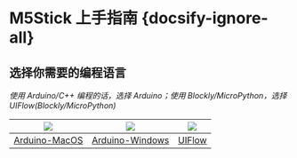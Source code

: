 # M5Stick 上手指南 {docsify-ignore-all}

## 选择你需要的编程语言

*使用 Arduino/C++ 编程的话，选择 Arduino；使用 Blockly/MicroPython，选择 UIFlow(Blockly/MicroPython)*

|<img src="assets/img/macos-logo.png"> | <img src="assets/img/windows-logo.png"> | <img src="assets/img/uiflow-logo.png">|
|:---:|:---:|:---:|
|[Arduino-MacOS](zh_CN/quick_start/m5stick/m5stick_quick_start_with_arduino_MacOS) | [Arduino-Windows](zh_CN/quick_start/m5stick/m5stick_quick_start_with_arduino_Windows) | [UIFlow](zh_CN/quick_start/m5stick/m5stick_quick_start_with_uiflow)|